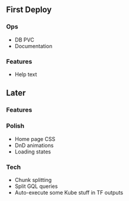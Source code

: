 ## First Deploy

### Ops

- DB PVC
- Documentation

### Features

- Help text

## Later

### Features

### Polish

- Home page CSS
- DnD animations
- Loading states

### Tech

- Chunk splitting
- Split GQL queries
- Auto-execute some Kube stuff in TF outputs
